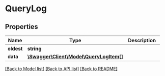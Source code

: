 # QueryLog

## Properties
Name | Type | Description | Notes
------------ | ------------- | ------------- | -------------
**oldest** | **string** |  | [optional] 
**data** | [**\Swagger\Client\Model\QueryLogItem[]**](QueryLogItem.md) |  | [optional] 

[[Back to Model list]](../../README.md#documentation-for-models) [[Back to API list]](../../README.md#documentation-for-api-endpoints) [[Back to README]](../../README.md)

